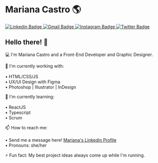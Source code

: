 # Mariana Castro 🌎
<a href="https://www.linkedin.com/in/mariana-castro-297586264" rel="nofollow">
<img src="https://camo.githubusercontent.com/2481196403b93f81f88bd633c255d77b670a1e8a4419f19ff2d2cea2f48cbf2f/68747470733a2f2f696d672e736869656c64732e696f2f62616467652f2d4c696e6b6564496e2d626c75653f7374796c653d666c61742d737175617265266c6f676f3d4c696e6b6564696e266c6f676f436f6c6f723d7768697465266c696e6b3d68747470733a2f2f7777772e6c696e6b6564696e2e636f6d2f696e2f6165736d6572616c646f2f" alt="Linkedin Badge" data-canonical-src="https://img.shields.io/badge/-LinkedIn-blue?style=flat-square&amp;logo=Linkedin&amp;logoColor=white&amp;link=https://www.linkedin.com/in/mariana-castro-297586264/" style="max-width: 100%;">
</a>
<a href="mailto:marianacastrorc@gmail.com">
<img src="https://camo.githubusercontent.com/1af5d6d2a221ff79cefbed1380d911f5e517da363ced924515043d2b7b35a8aa/68747470733a2f2f696d672e736869656c64732e696f2f62616467652f2d476d61696c2d6331343433383f7374796c653d666c61742d737175617265266c6f676f3d476d61696c266c6f676f436f6c6f723d7768697465266c696e6b3d6d61696c746f3a6165736d6572616c646f6640676d61696c2e636f6d" alt="Gmail Badge" data-canonical-src="https://img.shields.io/badge/-Gmail-c14438?style=flat-square&amp;logo=Gmail&amp;logoColor=white&amp;link=mailto:marianacastrorc@gmail.com" style="max-width: 100%;">
</a>
<a href="https://www.instagram.com/maricastroc" rel="nofollow">
<img src="https://camo.githubusercontent.com/7dd1fae7374e9743a768d401d06b23fc6e310b70dc7ae6bb5cc8f0b5a31ed1a4/68747470733a2f2f696d672e736869656c64732e696f2f62616467652f2d496e7374616772616d2d4331333538343f7374796c653d666c61742d737175617265266c6162656c436f6c6f723d433133353834266c6f676f3d696e7374616772616d266c6f676f436f6c6f723d7768697465266c696e6b3d68747470733a2f2f7777772e696e7374616772616d2e636f6d2f616c6f6d616e64732f" alt="Instagram Badge" data-canonical-src="https://img.shields.io/badge/-Instagram-C13584?style=flat-square&amp;labelColor=C13584&amp;logo=instagram&amp;logoColor=white&amp;link=https://www.instagram.com/maricastroc" style="max-width: 100%;">
</a>
<a href="https://twitter.com/marianacastrorc" rel="nofollow">
<img src="https://camo.githubusercontent.com/10455c1930090eae69a658af953f21ab1fbd4a4d60e895c1e9d5f00ad1228b84/68747470733a2f2f696d672e736869656c64732e696f2f62616467652f2d547769747465722d3163613066313f7374796c653d666c61742d737175617265266c6162656c436f6c6f723d316361306631266c6f676f3d74776974746572266c6f676f436f6c6f723d7768697465266c696e6b3d68747470733a2f2f747769747465722e636f6d2f7468656c6164796269726478" alt="Twitter Badge" data-canonical-src="https://img.shields.io/badge/-Twitter-1ca0f1?style=flat-square&amp;labelColor=1ca0f1&amp;logo=twitter&amp;logoColor=white&amp;link=https://twitter.com/marianacastrorc" style="max-width: 100%;">
 </a>
  

## Hello there! 👋

💻 I'm Mariana Castro and a Front-End Developer and Graphic Designer.

🔭 I'm currently working with:
<br />
<br />• HTML/CSS/JS
<br />• UX/UI Design with Figma
<br />• Photoshop | Illustrator | InDesign

🌱 I'm currently learning:
<br />
<br />• ReactJS
<br />• Typescript
<br />• Scrum

📫 How to reach me:
<br />
<br />• Send me a message here! [Mariana's Linkedin Profile](https://www.linkedin.com/in/mariana-castro-297586264/)
<br />• Pronouns: she/her

⚡ Fun fact: My best project ideas always come up while I'm running.

<!--
**maricastroc/maricastroc** is a ✨ _special_ ✨ repository because its `README.md` (this file) appears on your GitHub profile.

Here are some ideas to get you started:

- 🔭 I’m currently working on ...
- 🌱 I’m currently learning ...
- 👯 I’m looking to collaborate on ...
- 🤔 I’m looking for help with ...
- 💬 Ask me about ...
- 📫 How to reach me: ...
- 😄 Pronouns: ...
- ⚡ Fun fact: ...
-->
